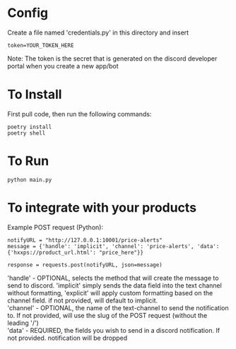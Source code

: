# Config
Create a file named 'credentials.py' in this directory and insert 
```
token=YOUR_TOKEN_HERE
```
Note: The token is the secret that is generated on the discord developer portal when you create a new app/bot

# To Install
First pull code, then run the following commands:
```
poetry install
poetry shell
```

# To Run
```
python main.py
```



# To integrate with your products
Example POST request (Python):
```
notifyURL = "http://127.0.0.1:10001/price-alerts"
message = {'handle': 'implicit', 'channel': 'price-alerts', 'data': {'hxxps://product_url.html': "price_here"}}

response = requests.post(notifyURL, json=message)
```
'handle' - OPTIONAL, selects the method that will create the message to send to discord. 'implicit' simply sends the data field into the text channel without formatting, 'explicit' will apply custom formatting based on the channel field. if not provided, will default to implicit.<br />
'channel' - OPTIONAL, the name of the text-channel to send the notification to. If not provided, will use the slug of the POST request (without the leading '/')<br />
'data' - REQUIRED, the fields you wish to send in a discord notification. If not provided. notification will be dropped<br />
